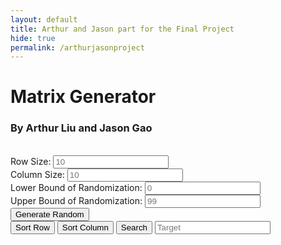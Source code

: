 ```yaml
---
layout: default
title: Arthur and Jason part for the Final Project
hide: true
permalink: /arthurjasonproject
---
```


<head>
    <style>
    </style>
</head>

<body>
    <h1>Matrix Generator</h1>
    <h3>By Arthur Liu and Jason Gao</h3><br>
    <!-- inputs for dimensions -->
    Row Size: <input id="rowSize" placeholder="10"><br>
    Column Size: <input id="colSize" placeholder="10"><br>
    Lower Bound of Randomization: <input id="lower" placeholder="0"><br>
    Upper Bound of Randomization: <input id="upper" placeholder="99"><br>
    <button id="random" onclick="randomize(initMatrix())">Generate Random</button>
    <!-- table for the matrix -->
    <div id="tablematrix"></div>
    <!-- options to sort/search matrix -->
    <button id="sortrow" onclick="sortrow()">Sort Row</button>
    <button id="sortcol" onclick="sortcol(10, 10)">Sort Column</button>
    <!-- input for value for target -->
    <button id="search" onclick="search()">Search</button>
    <input id="target" placeholder="Target">

</body>

<script>
    // constants
    
    
    // make blank 5x5 matrix
    function initMatrix() {
        let rows = 10;
        let cols = 10;
        let matrix = new Array();
        if (document.getElementById("rowSize").value.length !== 0) {
            rows = parseInt(document.getElementById("rowSize").value, 10)
        }
        if (document.getElementById("colSize").value.length !== 0) {
            cols = parseInt(document.getElementById("colSize").value, 10)
        }

        for (let i = 0; i < rows; i++) {
            matrix.push(new Array(cols).fill(0));
        }
        return matrix;
    }

    // randomize and update matrix
    function randomize(matrix) {
        let lowerRand = 0;
        let upperRand = 99;
        const table = document.createElement('table');
        if (document.getElementById("lower").value.length !== 0) {
            lowerRand = parseInt(document.getElementById("lower").value, 10);
        }
        if (document.getElementById("upper").value.length !== 0) {
            upperRand = parseInt(document.getElementById("upper").value, 10);
        }
        if (lowerRand > upperRand) {
            alert("Invalid random bounds")
            return;
        }
        
        document.getElementById('tablematrix').innerHTML = "";
        matrix.forEach((row, rowIndex) => {
            const tr = document.createElement('tr');
            row.forEach((value, colIndex) => {
                const td = document.createElement('td');
                randomizedValue = lowerRand + Math.floor(Math.random() * (upperRand - lowerRand + 1))
                matrix[rowIndex][colIndex] = randomizedValue
                td.textContent = randomizedValue
                tr.appendChild(td);
            })
            table.appendChild(tr);
        })
        
        document.getElementById('tablematrix').appendChild(table);
    }

    // sort matrix row
    function sortrow() {
        // create an empty array to add the matrix row values in later
        var rowarray = [];

        // must let code know that tablematrix is a table so we can iterate through it
        matrix = document.querySelector('#tablematrix table');
        // matrix = document.getElementById('tablematrix');

        // for each row, store aech value, sort it numerically, and then update row with sorted values
        Array.from(matrix.rows).forEach((row, rowIndex) => {
            rowarray = Array.from(row.cells).map(cell => cell.textContent);
            rowarray.sort((a, b) => a - b); // UPDATE LATER WITH OUR SORTING, CANNOT KEEP JS BUILT IN SORT
            rowarray.forEach((value, colIndex) => {
                row.cells[colIndex].textContent = value;
            });
        })

        // call search
        search();
    }


    // sort matrix col
    function sortcol(rowSize, colSize) {
        // grab matrix
        const matrix = document.querySelector('#tablematrix table');
        const matrixlist = [];
        Array.from(matrix.rows).forEach(row => {
            const rowValue = [];
            Array.from(row.cells).forEach(cell => {
                rowValue.push(parseInt(cell.textContent, 10))
            });
            matrixlist.push(rowValue);
        });
        
        // sort columns
        for (let bottomcolindex = 0; bottomcolindex < colSize; bottomcolindex++) {
            let colarray = [];
            for (let bottomrowindex = 0; bottomrowindex < rowSize; bottomrowindex++) {
                colarray.push(matrixlist[bottomrowindex][bottomcolindex])
            }
            colarray.sort((a, b) => a - b);
            for (let bottomrowindex = 0; bottomrowindex < rowSize; bottomrowindex++) {
                matrixlist[bottomrowindex][bottomcolindex] = colarray[bottomrowindex];
            }
        }

        // update matrix
        Array.from(matrix.rows).forEach((row, rowIndex) => {
            Array.from(row.cells).forEach((cell, colIndex) => {
                cell.textContent = matrixlist[rowIndex][colIndex];
            });
        });

        // call search
        search();
    }

    // search
    function search() {
        matrix = document.querySelector('#tablematrix table');
        Array.from(matrix.rows).forEach((row, rowIndex) => {
            Array.from(row.cells).forEach((value, colIndex) => {
                value.style.backgroundColor = "";
                value.style.color = "";
                if (parseInt(value.textContent, 10) === parseInt(document.getElementById("target").value, 10)) {
                    value.style.backgroundColor = "mistyrose";
                    value.style.color = "black";
                }
            })
        })
    }
    
    randomize(initMatrix());
</script>